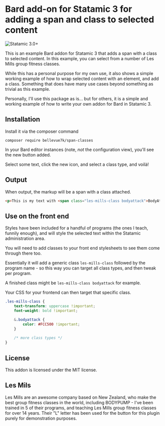 # Bard add-on for Statamic 3 for adding a span and class to selected content

![Statamic 3.0+](https://img.shields.io/badge/Statamic-3.0+-FF269E?style=for-the-badge&link=https://statamic.com)

This is an example Bard addon for Statamic 3 that adds a span with a class to selected content. In this example, you can
select from a number of Les Mills group fitness classes.

While this has a personal purpose for my own use, it also shows a simple working example of how to wrap selected content
with an element, and add a class. Something that does have many use cases beyond something as trivial as this example.

Personally, I'll use this package as is... but for others, it is a simple and working example of how to write your own
addon for Bard in Statamic 3.

## Installation

Install it via the composer command

```
composer require bellevue7k/span-classes
```

In your Bard editor instances (note, *not* the configuration view), you'll see the new button added.

Select some text, click the new icon, and select a class type, and voilà!

## Output

When output, the markup will be a span with a class attached.

```html
<p>This is my text with <span class="les-mills-class bodyattack">BodyAttack</span> highlighted using the addon.</p>
```


## Use on the front end

Styles have been included for a handful of programs (the ones I teach, funnily enough), and will style the selected text
within the Statamic administration area.

You will need to add classes to your front end stylesheets to see them come through there too.

Essentially it will add a generic class ``les-mills-class`` followed by the program name - so this way you can target
all class types, and then tweak per program.

A finished class might be ``les-mills-class bodyattack`` for example.

Your CSS for your frontend can then target that specific class.

```scss
.les-mills-class {
    text-transform: uppercase !important;
    font-weight: bold !important;

    &.bodyattack {
        color: #FCC500 !important;
    }
    
    /* more class types */
}
```

## License

This addon is licensed under the MIT license.

## Les Mils

Les Mills are an awesome company based on New Zealand, who make the best group fitness classes in the world, including
BODYPUMP - I've been trained in 5 of their programs, and teaching Les Mills group fitness classes for over 14 years.
Their "L" letter has been used for the button for this plugin purely for demonstration purposes.
